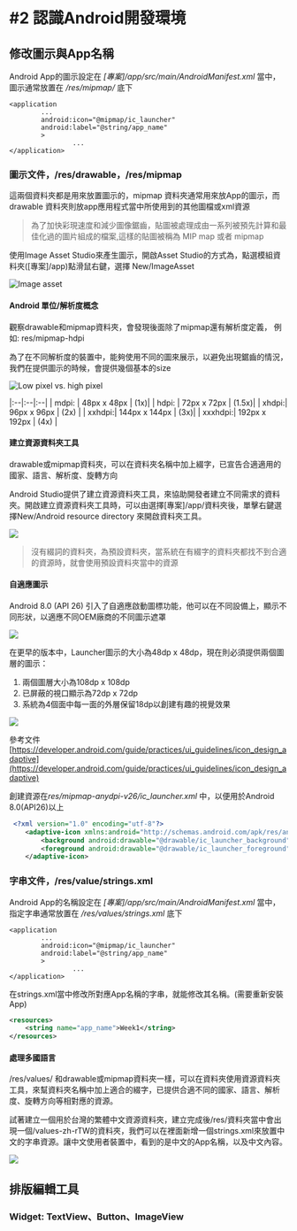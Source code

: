 # \#2 認識Android開發環境

## 修改圖示與App名稱

Android App的圖示設定在 *\[專案\]/app/src/main/AndroidManifest.xml*  當中，圖示通常放置在 */res/mipmap/* 底下

```markup
<application
        ...
        android:icon="@mipmap/ic_launcher"
        android:label="@string/app_name"
        >
                ...
</application>
```


### 圖示文件，/res/drawable，/res/mipmap

這兩個資料夾都是用來放置圖示的，mipmap 資料夾通常用來放App的圖示，而drawable 資料夾則放app應用程式當中所使用到的其他圖檔或xml資源

> 為了加快彩現速度和減少圖像鋸齒，貼圖被處理成由一系列被預先計算和最佳化過的圖片組成的檔案,這樣的貼圖被稱為 MIP map 或者 mipmap

使用Image Asset Studio來產生圖示，開啟Asset Studio的方式為，點選模組資料夾([專案]/app)點滑鼠右鍵，選擇 New/ImageAsset

![Image asset](./images/week2/imageasset.png)

#### Android 單位/解析度概念

觀察drawable和mipmap資料夾，會發現後面除了mipmap還有解析度定義， 例如: res/mipmap-hdpi

為了在不同解析度的裝置中，能夠使用不同的圖來展示，以避免出現鋸齒的情況，我們在提供圖示的時候，會提供幾個基本的size

![Low pixel vs. high pixel](./images/week2/games_img004.jpg)


|:--|:--|:--|
| mdpi: | 48px x 48px | (1x)| 
| hdpi: | 72px x 72px | (1.5x)|
| xhdpi:| 96px x 96px | (2x) |
| xxhdpi:|   144px x 144px | (3x)|
| xxxhdpi:|  192px x 192px | (4x) |

#### 建立資源資料夾工具

drawable或mipmap資料夾，可以在資料夾名稱中加上綴字，已宣告合適適用的國家、語言、解析度、旋轉方向

Android Studio提供了建立資源資料夾工具，來協助開發者建立不同需求的資料夾。開啟建立資源資料夾工具時，可以由選擇[專案]/app/資料夾後，單擊右鍵選擇New/Android resource directory 來開啟資料夾工具。

![](./images/week2/new_res_dir.png) 

> 沒有綴詞的資料夾，為預設資料夾，當系統在有綴字的資料夾都找不到合適的資源時，就會使用預設資料夾當中的資源


#### 自適應圖示

Android 8.0 (API 26) 引入了自適應啟動圖標功能，他可以在不同設備上，顯示不同形狀，以適應不同OEM廠商的不同圖示遮罩

![](./images/week2/NB_Icon_Layers_3D_03_ext.gif)

在更早的版本中，Launcher圖示的大小為48dp x 48dp，現在則必須提供兩個圖層的圖示：
1. 兩個圖層大小為108dp x 108dp
2. 已屏蔽的視口顯示為72dp x 72dp
3. 系統為4個面中每一面的外層保留18dp以創建有趣的視覺效果

![](./images/week2/Single_Icon_Parallax_Demo_01_2x_ext.gif)

參考文件[https://developer.android.com/guide/practices/ui_guidelines/icon_design_adaptive](https://developer.android.com/guide/practices/ui_guidelines/icon_design_adaptive)

創建資源在*res/mipmap-anydpi-v26/ic_launcher.xml* 中，以便用於Android 8.0(API26)以上

```xml
 <?xml version="1.0" encoding="utf-8"?>
    <adaptive-icon xmlns:android="http://schemas.android.com/apk/res/android">
        <background android:drawable="@drawable/ic_launcher_background" />
        <foreground android:drawable="@drawable/ic_launcher_foreground" />
    </adaptive-icon>
```

### 字串文件，/res/value/strings.xml

Android App的名稱設定在 *\[專案\]/app/src/main/AndroidManifest.xml*  當中，指定字串通常放置在 *\/res/values/strings.xml* 底下

```markup
<application
        ...
        android:icon="@mipmap/ic_launcher"
        android:label="@string/app_name"
        >
                ...
</application>
```

在strings.xml當中修改所對應App名稱的字串，就能修改其名稱。(需要重新安裝App)

```xml
<resources>
    <string name="app_name">Week1</string>
</resources>
```

#### 處理多國語言

/res/values/ 和drawable或mipmap資料夾一樣，可以在資料夾使用資源資料夾工具，來幫資料夾名稱中加上適合的綴字，已提供合適不同的國家、語言、解析度、旋轉方向等相對應的資源。

試著建立一個用於台灣的繁體中文資源資料夾，建立完成後/res/資料夾當中會出現一個/values-zh-rTW的資料夾，我們可以在裡面新增一個strings.xml來放置中文的字串資源。讓中文使用者裝置中，看到的是中文的App名稱，以及中文內容。

![](./images/week2/new_res_dir_zh.png)


## 排版編輯工具

### Widget: TextView、Button、ImageView

